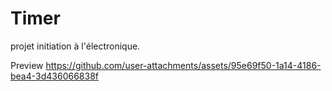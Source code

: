 # Timer
projet initiation à l'électronique.

Preview
https://github.com/user-attachments/assets/95e69f50-1a14-4186-bea4-3d436066838f


